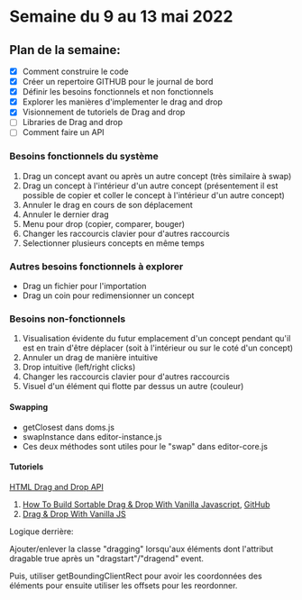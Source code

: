 # Semaine du 9 au 13 mai 2022

## Plan de la semaine:
- [x] Comment construire le code
- [x] Créer un repertoire GITHUB pour le journal de bord
- [x] Définir les besoins fonctionnels et non fonctionnels
- [x] Explorer les manières d'implementer le drag and drop
- [x] Visionnement de tutoriels de Drag and drop
- [ ] Libraries de Drag and drop
- [ ] Comment faire un API

### Besoins fonctionnels du système
1. Drag un concept avant ou après un autre concept (très similaire à swap)
2. Drag un concept à l'intérieur d'un autre concept (présentement il est possible de copier et coller le concept à l'intérieur d'un autre concept)
3. Annuler le drag en cours de son déplacement
4. Annuler le dernier drag
5. Menu pour drop (copier, comparer, bouger)
6. Changer les raccourcis clavier pour d'autres raccourcis
7. Selectionner plusieurs concepts en même temps

### Autres besoins fonctionnels à explorer
- Drag un fichier pour l'importation
- Drag un coin pour redimensionner un concept

### Besoins non-fonctionnels
1. Visualisation évidente du futur emplacement d'un concept pendant qu'il est en train d'être déplacer (soit à l'intérieur ou sur le coté d'un concept)
2. Annuler un drag de manière intuitive
3. Drop intuitive (left/right clicks)
4. Changer les raccourcis clavier pour d'autres raccourcis
5. Visuel d'un élément qui flotte par dessus un autre (couleur) 

#### Swapping
- getClosest dans doms.js
- swapInstance dans editor-instance.js
- Ces deux méthodes sont utiles pour le "swap" dans editor-core.js

#### Tutoriels
[HTML Drag and Drop API](https://developer.mozilla.org/en-US/docs/Web/API/HTML_Drag_and_Drop_API)
1. [How To Build Sortable Drag & Drop With Vanilla Javascript](https://www.youtube.com/watch?v=jfYWwQrtzzY&ab_channel=WebDevSimplified), [GitHub](https://github.com/WebDevSimplified/Drag-And-Drop)
2. [Drag & Drop With Vanilla JS](https://www.youtube.com/watch?v=C22hQKE_32c&ab_channel=TraversyMedia)

Logique derrière:

Ajouter/enlever la classe "dragging" lorsqu'aux éléments dont l'attribut dragable true après un "dragstart"/"dragend" event.

Puis, utiliser getBoundingClientRect pour avoir les coordonnées des éléments pour ensuite utiliser les offsets pour les reordonner.
